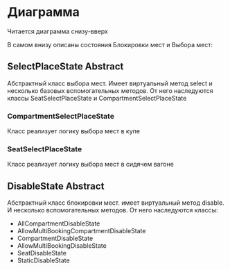 # Диаграмма


Читается диаграмма снизу-вверх

В самом внизу описаны состояния Блокировки мест и Выбора мест:


## SelectPlaceState Abstract

Абстрактный класс выбора мест. Имеет виртуальный метод select и несколько базовых вспомогательных методов.
От него наследуются классы SeatSelectPlaceState и CompartmentSelectPlaceState

### CompartmentSelectPlaceState

Класс реализует логику выбора мест в купе

### SeatSelectPlaceState

Класс реализует логику выбора мест в сидячем вагоне

## DisableState Abstract

Абстрактный класс блокировки мест. имеет виртуальный метод disable. И несколько вспомогательных методов.
От него наследуются классы: 
- AllCompartmentDisableState
- AllowMultiBookingCompartmentDisableState
- CompartmentDisableState
- AllowMultiBookingDisableState
- SeatDisableState
- StaticDisableState
